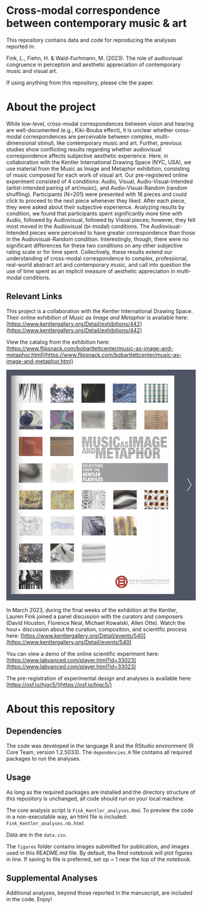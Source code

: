 # Cross-modal correspondence between contemporary music & art
This repository contains data and code for reproducing the analyses reported in: 

Fink, L., Fiehn, H. & Wald-Furhmann, M. (2023). The role of audiovisual congruence in perception and aesthetic appreciation of contemporary music and visual art.

If using anything from this repository, please cite the paper. 

# About the project
While low-level, cross-modal correspondences between vision and hearing are well-documented (e.g., Kiki-Bouba effect), it is unclear whether cross-modal correspondences are perceivable between complex, multi-dimensional stimuli, like contemporary music and art. Further, previous studies show conflicting results regarding whether audiovisual correspondence affects subjective aesthetic experience. Here, in collaboration with the Kentler International Drawing Space (NYC, USA), we use material from the Music as Image and Metaphor exhibition, consisting of music composed for each work of visual art. Our pre-registered online experiment consisted of 4 conditions: Audio, Visual, Audio-Visual-Intended (artist-intended pairing of art/music), and Audio-Visual-Random (random shuffling). Participants (N=201) were presented with 16 pieces and could click to proceed to the next piece whenever they liked. After each piece, they were asked about their subjective experience. Analyzing results by condition, we found that participants spent significantly more time with Audio, followed by Audiovisual, followed by Visual pieces; however, they felt most moved in the Audiovisual (bi-modal) conditions. The Audiovisual-Intended pieces were perceived to have greater correspondence than those in the Audiovisual-Random condition. Interestingly, though, there were no significant differences for these two conditions on any other subjective rating scale or for time spent. Collectively, these results extend our understanding of cross-modal correspondence to complex, professional, real-world abstract art and contemporary music, and call into question the use of time spent as an implicit measure of aesthetic appreciation in multi-modal conditions.

## Relevant Links
This project is a collaboration with the Kentler International Drawing Space. Their online exhibition of *Music as Image and Metaphor* is available here: [https://www.kentlergallery.org/Detail/exhibitions/442](https://www.kentlergallery.org/Detail/exhibitions/442)

View the catalog from the exhibition here: [https://www.flipsnack.com/bobartlettcenter/music-as-image-and-metaphor.html](https://www.flipsnack.com/bobartlettcenter/music-as-image-and-metaphor.html)

[<img src="figures/Kentler_catalog_cover.png">](https://www.flipsnack.com/bobartlettcenter/music-as-image-and-metaphor.html)

In March 2023, during the final weeks of the exhibition at the Kentler, Lauren Fink joined a panel discussion with the curators and composers (David Houston, Florence Neal, Michael Kowalski, Allen Otte). Watch the hour+ discussion about the curation, composition, and scientific process here: [https://www.kentlergallery.org/Detail/events/540](https://www.kentlergallery.org/Detail/events/540)

You can view a demo of the online scientific experiment here: [https://www.labvanced.com/player.html?id=33023](https://www.labvanced.com/player.html?id=33023)

The pre-registration of experimental design and analyses is available here: [https://osf.io/hjgc5/](https://osf.io/hjgc5/)

# About this repository

## Dependencies
The code was developed in the language R and the RStudio environment (R Core Team, version 1.2.5033). 
The `dependencies.R` file contains all required packages to run the analyses. 

## Usage
As long as the required packages are installed and the directory structure of this repository is unchanged, all code should run on your local machine. 

The core analysis script is `Fink_Kentler_analyses.Rmd`.
To preview the code in a non-executable way, an html file is included: `Fink_Kentler_analyses.nb.html`

Data are in the `data.csv`. 

The `figures` folder contains images submitted for publication, and images used in this README.md file.
By default, the Rmd notebook will plot figures in line. If saving to file is preferred, set op = 1 near the top of the notebook. 

## Supplemental Analyses
Additional analyses, beyond those reported in the manuscript, are included in the code. Enjoy!



